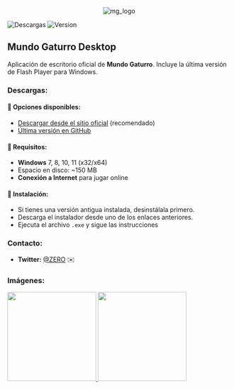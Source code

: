 <p align="center">
  <img src="https://github.com/user-attachments/assets/874105d1-57c7-42a9-a24f-91fb08a4d3b4" alt="mg_logo">
</p>

![Descargas](https://img.shields.io/github/downloads/zer-mg/mundogaturro-installers/total?label=Descargas&style=flat-social)
![Version](https://img.shields.io/github/v/release/zer-mg/mundogaturro-installers?label=Versión&style=flat-social)

## Mundo Gaturro Desktop
Aplicación de escritorio oficial de **Mundo Gaturro**. Incluye la última versión de Flash Player para Windows.

### Descargas:
#### 📌 Opciones disponibles:
- [Descargar desde el sitio oficial](https://login.mundogaturro.com/) (recomendado)
- [Última versión en GitHub](https://github.com/zer-mg/mundogaturro-installers/releases/latest/)
#### 📂 Requisitos:
- **Windows** 7, 8, 10, 11 (x32/x64)
- Espacio en disco: ~150 MB
- **Conexión a Internet** para jugar online
#### 📖 Instalación:
- Si tienes una versión antigua instalada, desinstálala primero.
- Descarga el instalador desde uno de los enlaces anteriores.
- Ejecuta el archivo `.exe` y sigue las instrucciones

### Contacto:
- **Twitter:** [@ZERO](https://x.com/sseqwesad11629) ✉️

### Imágenes:
<a href="https://github.com/user-attachments/assets/3a872983-cb09-4619-931f-13e53d77355a">
  <img src="https://github.com/user-attachments/assets/3a872983-cb09-4619-931f-13e53d77355a" width="200">
</a>
<a href="https://github.com/user-attachments/assets/87ee4410-737e-41ad-a1d1-b3d5792df8fe">
  <img src="https://github.com/user-attachments/assets/87ee4410-737e-41ad-a1d1-b3d5792df8fe" width="200">
</a>
